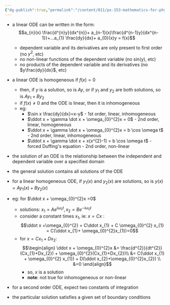 ```yaml
---
{"dg-publish":true,"permalink":"/content/011/px-153-mathematics-for-physicists/term-1/px-153-d-second-order-od-es/px-153-d1-definitions/","noteIcon":"1","created":"2024-11-25T10:50:32.000+00:00","updated":"2024-11-26T19:37:03.766+00:00"}
---
```


- a linear ODE can be written  in the form: 
$$a_{n}(x) \frac{d^{n}y}{dx^{n}}+ a_{n-1}(x)\frac{d^{n-1}y}{dx^{n-1}}+...a_{1} \frac{dy}{dx}+ a_{0}(x)y = f(x)$$
	- dependent variable and its derivatives are only present to first order (no $y^2$, etc)
	- no non-linear functions of the dependent variable (no sin(y), etc)
	- no products of the dependent variable and its derivatives (no $y\frac{dy}{dx}$, etc)

- a linear ODE is homogeneous if $f(x)=0$
	- then, if $y$ is a solution, so is $Ay$, or if $y_1$ and $y_2$ are both solutions, so is $Ay_{1}+By_2$ 
	- if $f(x) \neq 0$ and the ODE is linear, then it is inhomogeneous
	- eg: 
		- $\sin x \frac{dy}{dx}=x-y$ - 1st order, linear, inhomogeneous
		- $\ddot x + \gamma \dot x + \omega_{0}^{2}x = 0$ - 2nd order, linear, homogeneous
		- $\ddot x + \gamma \dot x + \omega_{0}^{2}x = b \cos \omega t$ - 2nd order, linear, inhomogeneous
		-  $\ddot x + \gamma \dot x + x(x^{2}-1) = b \cos \omega t$ - forced Duffing's equation - 2nd order, non-linear

- the solution of an ODE is the relationship between the independent and dependent variable over a specified domain
- the general solution contains all solutions of the ODE 
- for a linear homogeneous ODE, if $y_1(x)$ and $y_2(x)$ are solutions, so is $y(x)= Ay_1(x)+By_2(x)$
- eg: for $\ddot x + \omega_{0}^{2}x =0$
	- solutions: $x_{1}=Ae^{i\omega_{0}t}, x_{2}=Be^{-i\omega_{0}t}$
	- consider a constant times $x_{1}$, ie: $x=Cx$ : 
	$$\ddot x +\omega_{0}^{2} = C\ddot x_{1} + C \omega_{0}^{2} x_{1} = C(\ddot x_{1}+ \omega_{0}^{2}x_{1})=0$$
	- for $x=Cx_{1}+Dx_{2}$: 
	$$\begin{align}
	  \ddot x + \omega_{0}^{2}x &= \frac{d^{2}}{dt^{2}} (Cx_{1}+Dx_{2}) + \omega_{0}^{2}(Cx_{1}+Dx_{2})\\
	  &= C(\ddot x_{1} + \omega_{0}^{2} x_{1}) + D(\ddot x_{2}+\omega_{0}^{2}x_{2}) \\
	  &=0
	  \end{align}$$
	  - so, $x$ is a solution
	  - **note**: not true for inhomogeneous or non-linear
- for a second order ODE, expect two constants of integration
- the particular solution satisfies a given set of boundary conditions